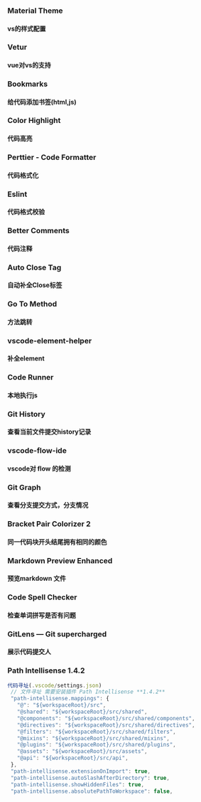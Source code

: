 ### Material Theme
#### vs的样式配置

### Vetur
#### vue对vs的支持

### Bookmarks
#### 给代码添加书签(html,js)

### Color Highlight
#### 代码高亮

### Perttier - Code Formatter
#### 代码格式化

### Eslint
#### 代码格式校验

### Better Comments
#### 代码注释

### Auto Close Tag
#### 自动补全Close标签

### Go To Method
#### 方法跳转

### vscode-element-helper
#### 补全element

### Code Runner
#### 本地执行js

###  Git History
#### 查看当前文件提交history记录

### vscode-flow-ide
#### vscode对 flow 的检测

### Git Graph
#### 查看分支提交方式，分支情况

### Bracket Pair Colorizer 2
#### 同一代码块开头结尾拥有相同的颜色

### Markdown Preview Enhanced
#### 预览markdown 文件

### Code Spell Checker
#### 检查单词拼写是否有问题

### GitLens — Git supercharged

#### 展示代码提交人
### Path Intellisense 1.4.2
 ```js
代码寻址(.vscode/settings.json)
  // 文件寻址 需要安装插件 Path Intellisense **1.4.2**
  "path-intellisense.mappings": {
    "@": "${workspaceRoot}/src",
    "@shared": "${workspaceRoot}/src/shared",
    "@components": "${workspaceRoot}/src/shared/components",
    "@directives": "${workspaceRoot}/src/shared/directives",
    "@filters": "${workspaceRoot}/src/shared/filters",
    "@mixins": "${workspaceRoot}/src/shared/mixins",
    "@plugins": "${workspaceRoot}/src/shared/plugins",
    "@assets": "${workspaceRoot}/src/assets",
    "@api": "${workspaceRoot}/src/api",
  },
  "path-intellisense.extensionOnImport": true,
  "path-intellisense.autoSlashAfterDirectory": true,
  "path-intellisense.showHiddenFiles": true,
  "path-intellisense.absolutePathToWorkspace": false,
  ```